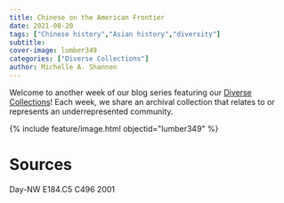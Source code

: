 ```yaml
---
title: Chinese on the American Frontier
date: 2021-08-20
tags: ["Chinese history","Asian history","diversity"]
subtitle: 
cover-image: lumber349
categories: ["Diverse Collections"]
author: Michelle A. Shannon
---
```


Welcome to another week of our blog series featuring our [Diverse Collections](https://harvester.lib.uidaho.edu/series/diversecollections.html)! Each week, we share an archival collection that relates to or represents an underrepresented community.

{% include feature/image.html objectid="lumber349" %}

# Sources

Day-NW E184.C5 C496 2001